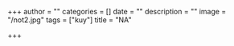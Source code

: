 +++
author = ""
categories = []
date = ""
description = ""
image = "/not2.jpg"
tags = ["kuy"]
title = "NA"

+++
